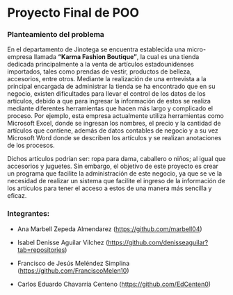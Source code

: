 # Proyecto Final de POO
### Planteamiento del problema

En el departamento de Jinotega se encuentra establecida una micro-empresa llamada **“Karma Fashion Boutique”**, la cual es una tienda dedicada principalmente a la venta de artículos estadounidenses importados, tales como prendas de vestir, productos de belleza, accesorios, entre otros.
Mediante la realización de una entrevista a la principal encargada de administrar la tienda se ha encontrado que en su negocio, existen dificultades para llevar el control de los datos de los artículos, debido a que para ingresar la información de estos se realiza mediante diferentes herramientas que hacen más largo y complicado el proceso. Por ejemplo, esta empresa actualmente utiliza herramientas como Microsoft Excel, donde se ingresan los nombres, el precio y la cantidad de artículos que contiene, además de datos contables de negocio y a su vez Microsoft Word donde se describen los artículos y se realizan anotaciones de los procesos.

Dichos artículos podrían ser: ropa para dama, caballero o niños; al igual que accesorios y juguetes. Sin embargo, el objetivo de este proyecto es crear un programa que facilite la administración de este negocio, ya que se ve la necesidad de realizar un sistema que facilite el ingreso de la información de los artículos para tener el acceso a estos de una manera más sencilla y eficaz.

### Integrantes:
- Ana Marbell Zepeda Almendarez (https://github.com/marbell04)

- Isabel Denisse Aguilar Vilchez (https://github.com/denisseaguilar?tab=repositories)

- Francisco de Jesús Meléndez Simplina (https://github.com/FranciscoMelen10)

- Carlos Eduardo Chavarría Centeno (https://github.com/EdCenten0)

